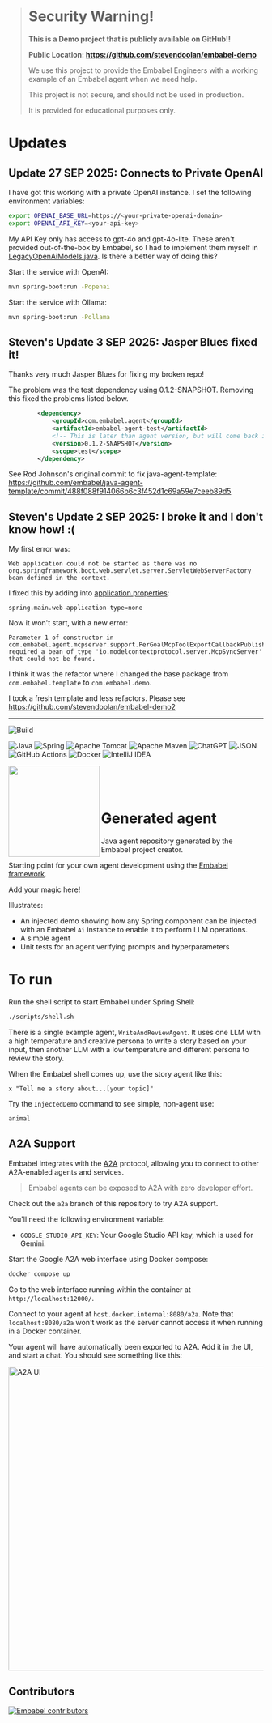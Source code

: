 > # Security Warning!
> **This is a Demo project that is publicly available on GitHub!!**
>
> **Public Location: https://github.com/stevendoolan/embabel-demo**
> 
> We use this project to provide the Embabel Engineers with a working example of an Embabel agent when we need help.
> 
> This project is not secure, and should not be used in production.
> 
> It is provided for educational purposes only.

# Updates 
## Update 27 SEP 2025: Connects to Private OpenAI

I have got this working with a private OpenAI instance.  I set the following environment variables:
```bash
export OPENAI_BASE_URL=https://<your-private-openai-domain>
export OPENAI_API_KEY=<your-api-key>
```

My API Key only has access to gpt-4o and gpt-4o-lite. 
These aren't provided out-of-the-box by Embabel, so I had to implement them myself in
[LegacyOpenAiModels.java](src/main/java/com/embabel/demo/LegacyOpenAiModels.java).
Is there a better way of doing this?

Start the service with OpenAI:
```bash
mvn spring-boot:run -Popenai
```

Start the service with Ollama:
```bash
mvn spring-boot:run -Pollama
```


## Steven's Update 3 SEP 2025: Jasper Blues fixed it!
Thanks very much Jasper Blues for fixing my broken repo!

The problem was the test dependency using 0.1.2-SNAPSHOT.  Removing this fixed the problems listed below.
```xml
        <dependency>
            <groupId>com.embabel.agent</groupId>
            <artifactId>embabel-agent-test</artifactId>
            <!-- This is later than agent version, but will come back in sync in future -->
            <version>0.1.2-SNAPSHOT</version>
            <scope>test</scope>
        </dependency>
```
See Rod Johnson's original commit to fix java-agent-template:
https://github.com/embabel/java-agent-template/commit/488f088f914066b6c3f452d1c69a59e7ceeb89d5

## Steven's Update 2 SEP 2025: I broke it and I don't know how! :(

My first error was:
```
Web application could not be started as there was no
org.springframework.boot.web.servlet.server.ServletWebServerFactory bean defined in the context.
```

I fixed this by adding into [application.properties](src/main/resources/application.properties):
```
spring.main.web-application-type=none
```

Now it won't start, with a new error:
```
Parameter 1 of constructor in 
com.embabel.agent.mcpserver.support.PerGoalMcpToolExportCallbackPublisher 
required a bean of type 'io.modelcontextprotocol.server.McpSyncServer' 
that could not be found.
```

I think it was the refactor where I changed the base package from `com.embabel.template` to `com.embabel.demo`.

I took a fresh template and less refactors. Please see https://github.com/stevendoolan/embabel-demo2


---

![Build](https://github.com/embabel/embabel-agent/actions/workflows/maven.yml/badge.svg)

![Java](https://img.shields.io/badge/java-%23ED8B00.svg?style=for-the-badge&logo=openjdk&logoColor=white)
![Spring](https://img.shields.io/badge/spring-%236DB33F.svg?style=for-the-badge&logo=spring&logoColor=white)
![Apache Tomcat](https://img.shields.io/badge/apache%20tomcat-%23F8DC75.svg?style=for-the-badge&logo=apache-tomcat&logoColor=black)
![Apache Maven](https://img.shields.io/badge/Apache%20Maven-C71A36?style=for-the-badge&logo=Apache%20Maven&logoColor=white)
![ChatGPT](https://img.shields.io/badge/chatGPT-74aa9c?style=for-the-badge&logo=openai&logoColor=white)
![JSON](https://img.shields.io/badge/JSON-000?logo=json&logoColor=fff)
![GitHub Actions](https://img.shields.io/badge/github%20actions-%232671E5.svg?style=for-the-badge&logo=githubactions&logoColor=white)
![Docker](https://img.shields.io/badge/docker-%230db7ed.svg?style=for-the-badge&logo=docker&logoColor=white)
![IntelliJ IDEA](https://img.shields.io/badge/IntelliJIDEA-000000.svg?style=for-the-badge&logo=intellij-idea&logoColor=white)

<img align="left" src="https://github.com/embabel/embabel-agent/blob/main/embabel-agent-api/images/315px-Meister_der_Weltenchronik_001.jpg?raw=true" width="180">

&nbsp;&nbsp;&nbsp;&nbsp;

&nbsp;&nbsp;&nbsp;&nbsp;

# Generated agent

Java agent repository generated by the Embabel project creator.

Starting point for your own agent development using the [Embabel framework](https://github.com/embabel/embabel-agent).

Add your magic here!

Illustrates:

- An injected demo showing how any Spring component can be injected with an Embabel `Ai` instance to enable it to
  perform LLM operations.
- A simple agent
- Unit tests for an agent verifying prompts and hyperparameters

# To run

Run the shell script to start Embabel under Spring Shell:

```bash
./scripts/shell.sh
```

There is a single example agent, `WriteAndReviewAgent`.
It uses one LLM with a high temperature and creative persona to write a story based on your input,
then another LLM with a low temperature and different persona to review the story.

When the Embabel shell comes up, use the story agent like this:

```
x "Tell me a story about...[your topic]"
```

Try the `InjectedDemo` command to see simple, non-agent use:

```java
animal
```

## A2A Support

Embabel integrates with the [A2A](https://github.com/google-a2a/A2A) protocol, allowing you to connect to other
A2A-enabled agents and
services.

> Embabel agents can be exposed to A2A with zero developer effort.

Check out the `a2a` branch of this repository to try A2A support.

You'll need the following environment variable:

- `GOOGLE_STUDIO_API_KEY`: Your Google Studio API key, which is used for Gemini.

Start the Google A2A web interface using Docker compose:

```bash
docker compose up
```

Go to the web interface running within the container at `http://localhost:12000/`.

Connect to your agent at `host.docker.internal:8080/a2a`. Note that `localhost:8080/a2a` won't work as the server
cannot access it when running in a Docker container.

Your agent will have automatically been exported to A2A. Add it in the UI, and start a chat.
You should see something like this:

<img src="images/a2a_ui.jpg" alt="A2A UI" width="600">

## Contributors

[![Embabel contributors](https://contrib.rocks/image?repo=embabel/java-agent-template)](https://github.com/embabel/java-agent-template/graphs/contributors)

